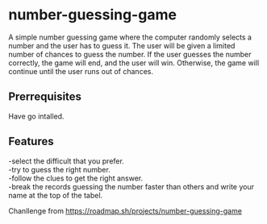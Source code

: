 # number-guessing-game
A simple number guessing game where the computer randomly selects a number and the user has to guess it. The user will be given a limited number of chances to guess the number. If the user guesses the number correctly, the game will end, and the user will win. Otherwise, the game will continue until the user runs out of chances.

## Prerrequisites

Have go intalled.

## Features

-select the difficult that you prefer. \
-try to guess the right number. \
-follow the clues to get the right answer. \
-break the records guessing the number faster than others and write your name at the top of the tabel.

Chanllenge from https://roadmap.sh/projects/number-guessing-game
